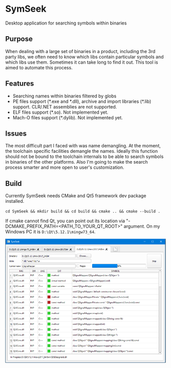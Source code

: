 # SymSeek
Desktop application for searching symbols within binaries

## Purpose
When dealing with a large set of binaries in a product, including the 3rd party libs, we often need to know which libs contain particular symbols and which libs use them. Sometimes it can take long to find it out. This tool is aimed to automate this process.

## Features
- Searching names within binaries filtered by globs
- PE files support (\*.exe and \*.dll), archive and import libraries (\*.lib) support. CLR/.NET assemblies are not supported.
- ELF files support (\*.so). Not implemented yet.
- Mach-O files support (\*.dylib). Not implemented yet.

## Issues
The most difficult part I faced with was name demangling. At the moment, the toolchain specific facilities demangle the names. Ideally this function should not be bound to the toolchain internals to be able to search symbols in binaries of the other platforms.
Also I'm going to make the search process smarter and more open to user's customization.

## Build
Currently SymSeek needs CMake and Qt5 framework dev package installed.

`cd SymSeek && mkdir build && cd build && cmake .. && cmake --build .`

If cmake cannot find Qt, you can point out its location via "-DCMAKE_PREFIX_PATH=<PATH_TO_YOUR_QT_ROOT>" argument. On my Windows PC it is `D:\Qt\5.12.1\mingw73_64`.

![SymSeek Main Window](MainWindow.png)
